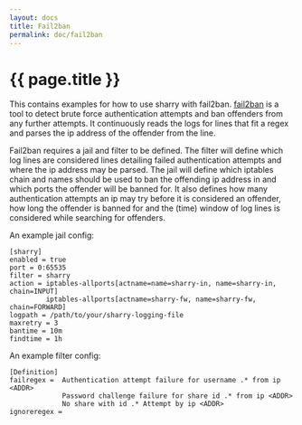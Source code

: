 ```yaml
---
layout: docs
title: Fail2ban
permalink: doc/fail2ban
---
```


# {{ page.title }}

This contains examples for how to use sharry with fail2ban.
[fail2ban](https://www.fail2ban.org/wiki/index.php/Main_Page) is a
tool to detect brute force authentication attempts and ban offenders
from any further attempts. It continuously reads the logs for lines that
fit a regex and parses the ip address of the offender from the line.

Fail2ban requires a jail and filter to be defined. The filter will define
which log lines are considered lines detailing failed authentication attempts
and where the ip address may be parsed. The jail will define which iptables chain and
names should be used to ban the offending ip address in and which ports the offender
will be banned for. It also defines how many authentication attempts an ip may try
before it is considered an offender, how long the offender is banned for and
the (time) window of log lines is considered while searching for offenders.

An example jail config:
```
[sharry]
enabled = true
port = 0:65535
filter = sharry
action = iptables-allports[actname=name=sharry-in, name=sharry-in, chain=INPUT]
         iptables-allports[actname=sharry-fw, name=sharry-fw, chain=FORWARD]
logpath = /path/to/your/sharry-logging-file
maxretry = 3
bantime = 10m
findtime = 1h
```

An example filter config:
```
[Definition]
failregex =  Authentication attempt failure for username .* from ip <ADDR>
             Password challenge failure for share id .* from ip <ADDR>
             No share with id .* Attempt by ip <ADDR>
ignoreregex =
```
